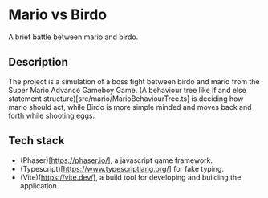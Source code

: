 # Mario vs Birdo
A brief battle between mario and birdo.

## Description
The project is a simulation of a boss fight between birdo and mario from the Super Mario Advance Gameboy Game. 
(A behaviour tree like if and else statement structure)[src/mario/MarioBehaviourTree.ts] is deciding how mario should act, while Birdo is more simple minded and moves back and forth while shooting eggs.

## Tech stack
- (Phaser)[https://phaser.io/], a javascript game framework. 
- (Typescript)[https://www.typescriptlang.org/] for fake typing. 
- (Vite)[https://vite.dev/], a build tool for developing and building the application. 

